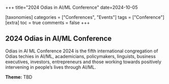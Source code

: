 +++
title="2024 Odias in AI/ML Conference"
date=2024-10-05

[taxonomies]
categories = ["Conferences", "Events"]
tags = ["Conference"]
[extra]
toc = true
comments = false
+++

## 2024 Odias in AI/ML Conference
Odias in AI ML Conference 2024 is the fifth international congregation of Odias techies in AI/ML, academicians, policymakers, linguists, business executives, investors, entrepreneurs and those working towards positively intervening in people’s lives through AI/ML.

**Theme:** TBD
